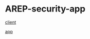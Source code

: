 # AREP-security-app
[client](https://github.com/Edyesid/AREP-Client-securityapp.git)

[app](https://github.com/Edyesid/AREP-security-app-login.git)
